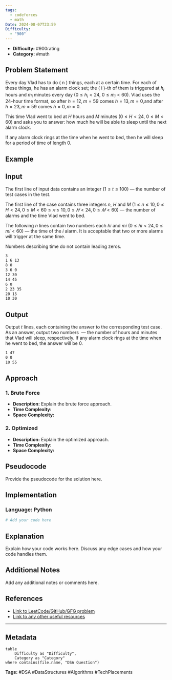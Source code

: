 ```yaml
---
tags:
  - codeforces
  - math
Date: 2024-08-07T23:59
Difficulty:
  - "900"
---
```


- **Difficulty:** #900rating
- **Category:** #math 

## Problem Statement

Every day Vlad has to do \( n \) things, each at a certain time. For each of these things, he has an alarm clock set; the \( i \)-th of them is triggered at $h_i$ hours and $m_i$ minutes every day ($0 \leq h_i < 24$, $0 \leq m_i < 60$). Vlad uses the 24-hour time format, so after $h = 12, m = 59$ comes $h = 13, m = 0$,and after $h = 23, m = 59$ comes $h = 0, m = 0$.

This time Vlad went to bed at $H$ hours and $M$ minutes ($0 \leq H < 24$, $0 \leq M < 60$) and asks you to answer: how much he will be able to sleep until the next alarm clock.

If any alarm clock rings at the time when he went to bed, then he will sleep for a period of time of length 0.

## Example

## Input 

The first line of input data contains an integer $(1≤t≤100)$ — the number of test cases in the test.

The first line of the case contains three integers $n$, $H$ and $M$ $(1≤n≤10,0≤H<24,0≤M<60≤𝑛≤10,0≤𝐻<24,0≤𝑀<60)$ — the number of alarms and the time Vlad went to bed.

The following $n$ lines contain two numbers each $hi$ and $mi$ $(0≤hi<24,0≤mi<60)$ — the time of the $i$ alarm. It is acceptable that two or more alarms will trigger at the same time.

Numbers describing time do not contain leading zeros.

```sh
3
1 6 13
8 0
3 6 0
12 30
14 45
6 0
2 23 35
20 15
10 30
```
## Output 

Output $t$ lines, each containing the answer to the corresponding test case. As an answer, output two numbers  — the number of hours and minutes that Vlad will sleep, respectively. If any alarm clock rings at the time when he went to bed, the answer will be 0.

```sh
1 47
0 0
10 55
```

## Approach
### 1. Brute Force
- **Description:** Explain the brute force approach.
- **Time Complexity:** 
- **Space Complexity:** 

### 2. Optimized
- **Description:** Explain the optimized approach.
- **Time Complexity:** 
- **Space Complexity:** 

## Pseudocode
Provide the pseudocode for the solution here.

## Implementation
### Language: Python
```python
# Add your code here
```

## Explanation
Explain how your code works here. Discuss any edge cases and how your code handles them.

## Additional Notes
Add any additional notes or comments here.

## References
- [Link to LeetCode/GitHub/GFG problem](#)
- [Link to any other useful resources](#)

---

## Metadata
```dataview
table
    Difficulty as "Difficulty",
    Category as "Category"
where contains(file.name, "DSA Question")
```

**Tags:** #DSA #DataStructures #Algorithms #TechPlacements